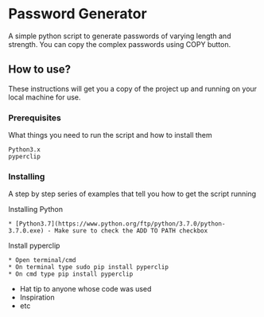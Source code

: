 # Password Generator

A simple python script to generate passwords of varying length and strength. You can copy the complex passwords using COPY button.

## How to use?

These instructions will get you a copy of the project up and running on your local machine for use. 

### Prerequisites

What things you need to run the script and how to install them

```
Python3.x
pyperclip
```

### Installing

A step by step series of examples that tell you how to get the script running

Installing Python

```
* [Python3.7](https://www.python.org/ftp/python/3.7.0/python-3.7.0.exe) - Make sure to check the ADD TO PATH checkbox
```

Install pyperclip

```
* Open terminal/cmd
* On terminal type sudo pip install pyperclip
* On cmd type pip install pyperclip
```


* Hat tip to anyone whose code was used
* Inspiration
* etc
